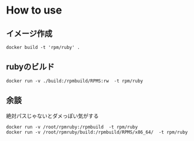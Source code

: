 How to use
====

イメージ作成
-----
```
docker build -t 'rpm/ruby' .
```

rubyのビルド
----
```
docker run -v ./build:/rpmbuild/RPMS:rw  -t rpm/ruby
```

余談
----
絶対パスじゃないとダメっぽい気がする

```
docker run -v /root/rpmruby:/rpmbuild  -t rpm/ruby
docker run -v /root/rpmruby/build:/rpmbuild/RPMS/x86_64/  -t rpm/ruby
```
